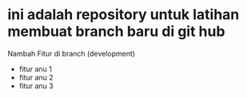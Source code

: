 # ini adalah repository untuk latihan membuat branch baru di git hub
Nambah Fitur di branch (development)
* fitur anu 1
* fitur anu 2
* fitur anu 3
  
